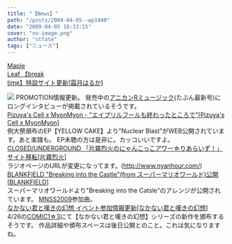 ```yaml
---
title: "【News】"
path: "/posts/2009-04-05--wp1040"
date: "2009-04-05 18:33:15"
cover: "no-image.png"
author: "stfate"
tags: ["ニュース"]
---
```


<style type="text/css">
<!--
p {white-space: pre-wrap};
-->
</style>

<a class="topics" href="http://www.team-e.co.jp/sp/breaktime/" target="_blank">Maple Leaf 【break time】特設サイト更新</a><span class="junre">[<a href="http://shimotsukin.com/" target="_blank">霜月はるか</a>]</span>
<div class="news"><a href="http://www.team-e.co.jp/sp/breaktime/" target="_blank"><img src="http://stfate.net/img/breaktime_M.jpg" class="image" /></a>
PROMOTION情報更新。
発売中の<a href="http://www.anican.jp/" target="_blank">アニカンRミュージック</a>(たぶん最新号)にロングインタビューが掲載されているそうです。</div>
<a class="topics" href="http://pm.pizuya.com/" target="_blank">Pizuya's Cell x MyonMyon - "エイプリルフールも終わったところで"</a><span class="junre">[<a href="http://pm.pizuya.com/" target="_blank">Pizuya's Cell x MyonMyon</a>]</span>
<div class="news">例大祭頒布のEP【YELLOW CAKE】より"Nuclear Blast"がWEB公開されています。あと楽譜も。
EP未聴の方は是非に。カッコいいですよ。</div>
<a class="topics" href="http://www.nyanhour.com/" target="_blank">CLOSED/UNDERGROUND 「片霧烈火のにゃんこっこアワー☆りあらいず！」サイト移転</a><span class="junre">[<a href="http://www.rekka.jp/" target="_blank">片霧烈火</a>]</span>
<div class="news">ラジオページのURLが変更になってます。(<a href="http://www.nyanhour.com/" target="_blank">http://www.nyanhour.com/</a>)</div>
<a class="topics" href="http://blankfield.but.jp/" target="_blank">BLANKFIELD "Breaking into the Castle"(from スーパーマリオワールド)公開</a><span class="junre">[<a href="http://blankfield.but.jp/" target="_blank">BLANKFIELD</a>]</span>
<div class="news">スーパーマリオワールドより"Breaking into the Catsle"のアレンジが公開されています。
<a href="http://whitenight.info/" target="_blank">MNSS2009</a>参加曲。</div>
<a class="topics" href="http://www.kawachi.zaq.ne.jp/dpenu801/higurashi/" target="_blank">なかない君と嘆きの幻想 イベント参加情報更新</a><span class="junre">[<a href="http://www.kawachi.zaq.ne.jp/dpenu801/higurashi/" target="_blank">なかない君と嘆きの幻想</a>]</span>
<div class="news">4/26の<a href="http://www.comic1.jp/" target="_blank">COMIC1☆3</a>にて【なかない君と嘆きの幻想】シリーズの新作を頒布するそうです。
作品詳細や頒布スペースは後日公開とのこと。これは気になりますね。</div>
